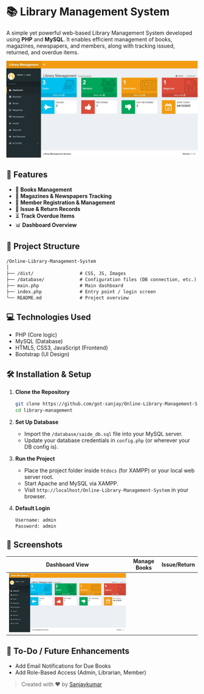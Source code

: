 # 📚 Library Management System

A simple yet powerful web-based Library Management System developed using **PHP** and **MySQL**. It enables efficient management of books, magazines, newspapers, and members, along with tracking issued, returned, and overdue items.

![Dashboard Screenshot](dist/img/projectPortrate.png)

## 🔧 Features

- 📘 **Books Management**
- 📰 **Magazines & Newspapers Tracking**
- 👥 **Member Registration & Management**
- 🚀 **Issue & Return Records**
- ⏳ **Track Overdue Items**
- 📊 **Dashboard Overview**

## 📂 Project Structure

```
/Online-Library-Management-System
│
├── /dist/                 # CSS, JS, Images
├── /database/             # Configuration files (DB connection, etc.)
├── main.php               # Main dashboard
├── index.php              # Entry point / login screen
└── README.md              # Project overview
```

## 💻 Technologies Used

- PHP (Core logic)
- MySQL (Database)
- HTML5, CSS3, JavaScript (Frontend)
- Bootstrap (UI Design)

## 🛠️ Installation & Setup

1. **Clone the Repository**
   ```bash
   git clone https://github.com/got-sanjay/Online-Library-Management-System.git
   cd library-management
   ```

2. **Set Up Database**
   - Import the `/database/saide_db.sql` file into your MySQL server.
   - Update your database credentials in `config.php` (or wherever your DB config is).

3. **Run the Project**
   - Place the project folder inside `htdocs` (for XAMPP) or your local web server root.
   - Start Apache and MySQL via XAMPP.
   - Visit `http://localhost/Online-Library-Management-System` in your browser.

4. **Default Login**
   ```
   Username: admin
   Password: admin
   ```

## 📸 Screenshots

| Dashboard View | Manage Books | Issue/Return |
|----------------|--------------|--------------|
| ![Dashboard](dist/img/projectPortrate.png) |

## 📌 To-Do / Future Enhancements

- Add Email Notifications for Due Books
- Add Role-Based Access (Admin, Librarian, Member)

> Created with ❤️ by [Sanjaykumar](https://www.linkedin.com/in/gotsanjay)
